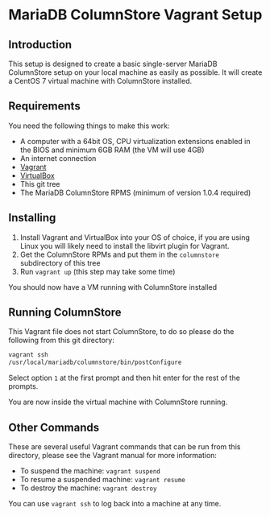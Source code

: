 # MariaDB ColumnStore Vagrant Setup

## Introduction

This setup is designed to create a basic single-server MariaDB ColumnStore setup on your local machine as easily as possible. It will create a CentOS 7 virtual machine with ColumnStore installed.

## Requirements

You need the following things to make this work:

* A computer with a 64bit OS, CPU virtualization extensions enabled in the BIOS and minimum 6GB RAM (the VM will use 4GB)
* An internet connection
* [Vagrant](https://www.vagrantup.com/downloads.html)
* [VirtualBox](https://www.virtualbox.org/wiki/Downloads)
* This git tree
* The MariaDB ColumnStore RPMS (minimum of version 1.0.4 required)

## Installing

1. Install Vagrant and VirtualBox into your OS of choice, if you are using Linux you will likely need to install the libvirt plugin for Vagrant.
2. Get the ColumnStore RPMs and put them in the `columnstore` subdirectory of this tree
3. Run `vagrant up` (this step may take some time)

You should now have a VM running with ColumnStore installed

## Running ColumnStore

This Vagrant file does not start ColumnStore, to do so please do the following from this git directory:

```bash
vagrant ssh
/usr/local/mariadb/columnstore/bin/postConfigure
```

Select option `1` at the first prompt and then hit enter for the rest of the prompts.

You are now inside the virtual machine with ColumnStore running.

## Other Commands

These are several useful Vagrant commands that can be run from this directory, please see the Vagrant manual for more information:

* To suspend the machine: `vagrant suspend`
* To resume a suspended machine: `vagrant resume`
* To destroy the machine: `vagrant destroy`

You can use `vagrant ssh` to log back into a machine at any time.

